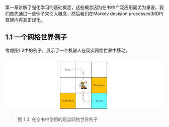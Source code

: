  第一章讲解了强化学习的基础概念，这些概念因为在书中广泛应用而尤为重要。我们首先通过一些例子来引入概念，然后我们在Markov decision processes(MDP)框架内将其正规化。

## 1.1 一个网格世界例子

 考虑图1.2中的例子，展示了一个机器人在现实网格世界中移动。


 ![](../img/01/1.jpg)
 
 > 图 1.2: 在全书中使用的现实网格世界例子